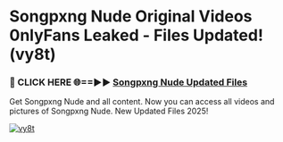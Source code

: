 # Songpxng Nude Original Videos 0nlyFans Leaked - Files Updated! (vy8t)

<h3>🔴 CLICK HERE 🌐==►► <a href="https://tinyurl.com/5h6xmrr3" rel="nofollow">Songpxng Nude Updated Files</a></h3>

Get Songpxng Nude and all content. Now you can access all videos and pictures of Songpxng Nude. New Updated Files 2025!

[![vy8t](https://i.imgur.com/KVD873Z.gif)](https://tinyurl.com/5h6xmrr3)
